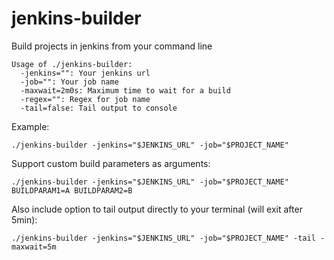 # jenkins-builder
Build projects in jenkins from your command line

```
Usage of ./jenkins-builder:
  -jenkins="": Your jenkins url
  -job="": Your job name
  -maxwait=2m0s: Maximum time to wait for a build
  -regex="": Regex for job name
  -tail=false: Tail output to console

```

Example:

`./jenkins-builder -jenkins="$JENKINS_URL" -job="$PROJECT_NAME"`

Support custom build parameters as arguments:

`./jenkins-builder -jenkins="$JENKINS_URL" -job="$PROJECT_NAME" BUILDPARAM1=A BUILDPARAM2=B`

Also include option to tail output directly to your terminal (will exit after 5min):

`./jenkins-builder -jenkins="$JENKINS_URL" -job="$PROJECT_NAME" -tail -maxwait=5m`
